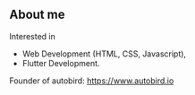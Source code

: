 ## About me
Interested in 
- Web Development (HTML, CSS, Javascript), 
- Flutter Development.

Founder of autobird: https://www.autobird.io
